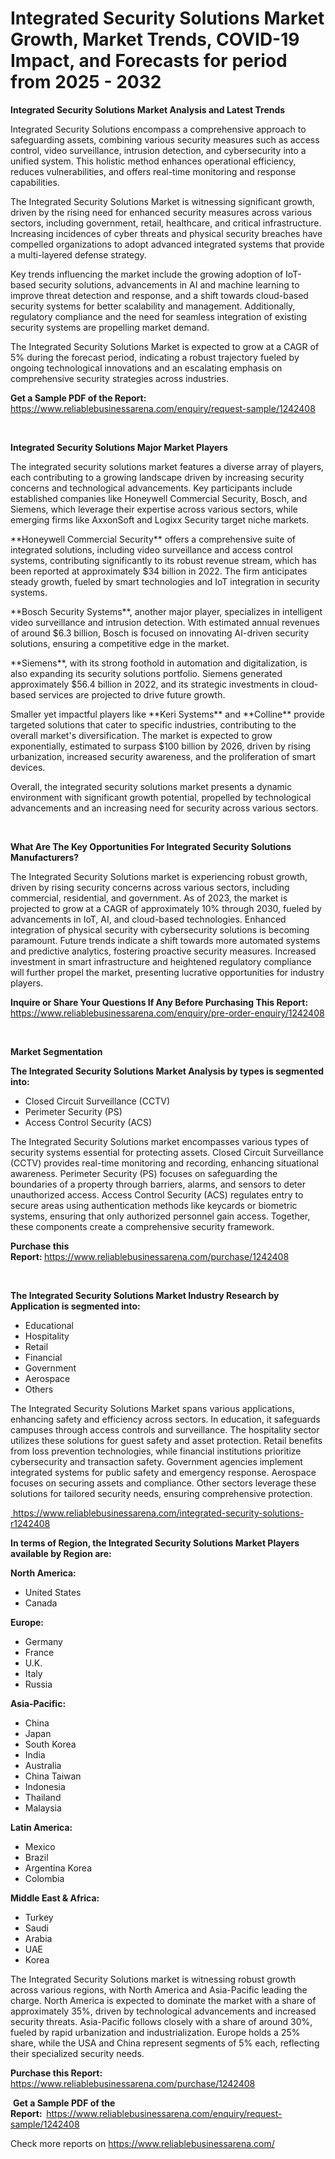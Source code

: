 <p><h1>Integrated Security Solutions Market Growth, Market Trends, COVID-19 Impact, and Forecasts for period from 2025 - 2032</h1></p><p><strong>Integrated Security Solutions Market Analysis and Latest Trends</strong></p>
<p><p>Integrated Security Solutions encompass a comprehensive approach to safeguarding assets, combining various security measures such as access control, video surveillance, intrusion detection, and cybersecurity into a unified system. This holistic method enhances operational efficiency, reduces vulnerabilities, and offers real-time monitoring and response capabilities.</p><p>The Integrated Security Solutions Market is witnessing significant growth, driven by the rising need for enhanced security measures across various sectors, including government, retail, healthcare, and critical infrastructure. Increasing incidences of cyber threats and physical security breaches have compelled organizations to adopt advanced integrated systems that provide a multi-layered defense strategy.</p><p>Key trends influencing the market include the growing adoption of IoT-based security solutions, advancements in AI and machine learning to improve threat detection and response, and a shift towards cloud-based security systems for better scalability and management. Additionally, regulatory compliance and the need for seamless integration of existing security systems are propelling market demand. </p><p>The Integrated Security Solutions Market is expected to grow at a CAGR of 5% during the forecast period, indicating a robust trajectory fueled by ongoing technological innovations and an escalating emphasis on comprehensive security strategies across industries.</p></p>
<p><strong>Get a Sample PDF of the Report:&nbsp;</strong> <a href="https://www.reliablebusinessarena.com/enquiry/request-sample/1242408?utm_campaign=3166&utm_medium=2&utm_source=Github&utm_content=ia&utm_term=10032025&utm_id=integrated-security-solutions">https://www.reliablebusinessarena.com/enquiry/request-sample/1242408</a></p>
<p>&nbsp;</p>
<p><strong>Integrated Security Solutions Major Market Players</strong></p>
<p><p>The integrated security solutions market features a diverse array of players, each contributing to a growing landscape driven by increasing security concerns and technological advancements. Key participants include established companies like Honeywell Commercial Security, Bosch, and Siemens, which leverage their expertise across various sectors, while emerging firms like AxxonSoft and Logixx Security target niche markets.</p><p>**Honeywell Commercial Security** offers a comprehensive suite of integrated solutions, including video surveillance and access control systems, contributing significantly to its robust revenue stream, which has been reported at approximately $34 billion in 2022. The firm anticipates steady growth, fueled by smart technologies and IoT integration in security systems.</p><p>**Bosch Security Systems**, another major player, specializes in intelligent video surveillance and intrusion detection. With estimated annual revenues of around $6.3 billion, Bosch is focused on innovating AI-driven security solutions, ensuring a competitive edge in the market. </p><p>**Siemens**, with its strong foothold in automation and digitalization, is also expanding its security solutions portfolio. Siemens generated approximately $56.4 billion in 2022, and its strategic investments in cloud-based services are projected to drive future growth.</p><p>Smaller yet impactful players like **Keri Systems** and **Colline** provide targeted solutions that cater to specific industries, contributing to the overall market's diversification. The market is expected to grow exponentially, estimated to surpass $100 billion by 2026, driven by rising urbanization, increased security awareness, and the proliferation of smart devices.</p><p>Overall, the integrated security solutions market presents a dynamic environment with significant growth potential, propelled by technological advancements and an increasing need for security across various sectors.</p></p>
<p>&nbsp;</p>
<p><strong>What Are The Key Opportunities For Integrated Security Solutions Manufacturers?</strong></p>
<p><p>The Integrated Security Solutions market is experiencing robust growth, driven by rising security concerns across various sectors, including commercial, residential, and government. As of 2023, the market is projected to grow at a CAGR of approximately 10% through 2030, fueled by advancements in IoT, AI, and cloud-based technologies. Enhanced integration of physical security with cybersecurity solutions is becoming paramount. Future trends indicate a shift towards more automated systems and predictive analytics, fostering proactive security measures. Increased investment in smart infrastructure and heightened regulatory compliance will further propel the market, presenting lucrative opportunities for industry players.</p></p>
<p><strong>Inquire or Share Your Questions If Any Before Purchasing This Report:</strong> <a href="https://www.reliablebusinessarena.com/enquiry/pre-order-enquiry/1242408?utm_campaign=3166&utm_medium=2&utm_source=Github&utm_content=ia&utm_term=10032025&utm_id=integrated-security-solutions">https://www.reliablebusinessarena.com/enquiry/pre-order-enquiry/1242408</a></p>
<p>&nbsp;</p>
<p><strong>Market Segmentation</strong></p>
<p><strong>The Integrated Security Solutions Market Analysis by types is segmented into:</strong></p>
<p><ul><li>Closed Circuit Surveillance (CCTV)</li><li>Perimeter Security (PS)</li><li>Access Control Security (ACS)</li></ul></p>
<p><p>The Integrated Security Solutions market encompasses various types of security systems essential for protecting assets. Closed Circuit Surveillance (CCTV) provides real-time monitoring and recording, enhancing situational awareness. Perimeter Security (PS) focuses on safeguarding the boundaries of a property through barriers, alarms, and sensors to deter unauthorized access. Access Control Security (ACS) regulates entry to secure areas using authentication methods like keycards or biometric systems, ensuring that only authorized personnel gain access. Together, these components create a comprehensive security framework.</p></p>
<p><strong>Purchase this Report:&nbsp;</strong><a href="https://www.reliablebusinessarena.com/purchase/1242408?utm_campaign=3166&utm_medium=2&utm_source=Github&utm_content=ia&utm_term=10032025&utm_id=integrated-security-solutions">https://www.reliablebusinessarena.com/purchase/1242408</a></p>
<p>&nbsp;</p>
<p><strong>The Integrated Security Solutions Market Industry Research by Application is segmented into:</strong></p>
<p><ul><li>Educational</li><li>Hospitality</li><li>Retail</li><li>Financial</li><li>Government</li><li>Aerospace</li><li>Others</li></ul></p>
<p><p>The Integrated Security Solutions Market spans various applications, enhancing safety and efficiency across sectors. In education, it safeguards campuses through access controls and surveillance. The hospitality sector utilizes these solutions for guest safety and asset protection. Retail benefits from loss prevention technologies, while financial institutions prioritize cybersecurity and transaction safety. Government agencies implement integrated systems for public safety and emergency response. Aerospace focuses on securing assets and compliance. Other sectors leverage these solutions for tailored security needs, ensuring comprehensive protection.</p></p>
<p><a href="https://www.reliablebusinessarena.com/integrated-security-solutions-r1242408?utm_campaign=3166&utm_medium=2&utm_source=Github&utm_content=ia&utm_term=10032025&utm_id=integrated-security-solutions">&nbsp;https://www.reliablebusinessarena.com/integrated-security-solutions-r1242408</a></p>
<p><strong>In terms of Region, the Integrated Security Solutions Market Players available by Region are:</strong></p>
<p>
    <p> <strong> North America: </strong>
        <ul>
            <li>United States</li>
            <li>Canada</li>
        </ul>
        </p> 
    <p> <strong> Europe: </strong>
        <ul>
            <li>Germany</li>
            <li>France</li>
            <li>U.K.</li>
            <li>Italy</li>
            <li>Russia</li>
        </ul>
        </p> 
    <p> <strong> Asia-Pacific: </strong>
        <ul>
            <li>China</li>
            <li>Japan</li>
            <li>South Korea</li>
            <li>India</li>
            <li>Australia</li>
            <li>China Taiwan</li>
            <li>Indonesia</li>
            <li>Thailand</li>
            <li>Malaysia</li>
        </ul>
        </p> 
    <p> <strong> Latin America: </strong>
        <ul>
            <li>Mexico</li>
            <li>Brazil</li>
            <li>Argentina Korea</li>
            <li>Colombia</li>
        </ul>
        </p> 
    <p> <strong> Middle East & Africa: </strong>
        <ul>
            <li>Turkey</li>
            <li>Saudi</li>
            <li>Arabia</li>
            <li>UAE</li>
            <li>Korea</li>
        </ul>
    </p>
    </p>
<p><p>The Integrated Security Solutions market is witnessing robust growth across various regions, with North America and Asia-Pacific leading the charge. North America is expected to dominate the market with a share of approximately 35%, driven by technological advancements and increased security threats. Asia-Pacific follows closely with a share of around 30%, fueled by rapid urbanization and industrialization. Europe holds a 25% share, while the USA and China represent segments of 5% each, reflecting their specialized security needs.</p></p>
<p><strong>Purchase this Report: </strong><a href="https://www.reliablebusinessarena.com/purchase/1242408?utm_campaign=3166&utm_medium=2&utm_source=Github&utm_content=ia&utm_term=10032025&utm_id=integrated-security-solutions">https://www.reliablebusinessarena.com/purchase/1242408</a></p>
<p>&nbsp;<strong>Get a Sample PDF of the Report:&nbsp;&nbsp;</strong><a href="https://www.reliablebusinessarena.com/enquiry/request-sample/1242408?utm_campaign=3166&utm_medium=2&utm_source=Github&utm_content=ia&utm_term=10032025&utm_id=integrated-security-solutions">https://www.reliablebusinessarena.com/enquiry/request-sample/1242408</a></p>
<p><strong></strong></p>
<p>Check more reports on <a href="https://www.reliablebusinessarena.com/?utm_campaign=3166&utm_medium=2&utm_source=Github&utm_content=ia&utm_term=10032025&utm_id=integrated-security-solutions">https://www.reliablebusinessarena.com/</a></p>